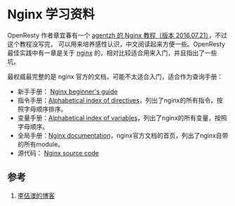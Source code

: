 # Nginx 学习资料

OpenResty 作者章宜春有一个 [agentzh 的 Nginx 教程（版本 2016.07.21）](https://openresty.org/download/agentzh-nginx-tutorials-zhcn.html)，不过这个教程没写完，
可以用来培养感性认识，中文阅读起来方便一些。OpenResty 最佳实践中有一章是关于 [nginx](https://moonbingbing.gitbooks.io/openresty-best-practices/content/ngx/nginx.html) 的，相对比较适合用来入门，并且指出了一些坑。

最权威最完整的是 nginx 官方的文档，可能不太适合入门，适合作为查询手册：

* 新手手册：  [Nginx beginner's guide](https://nginx.org/en/docs/beginners_guide.html)
* 指令手册：[Alphabetical index of directives](https://nginx.org/en/docs/dirindex.html)，列出了nginx的所有指令，按照字母顺序排序。
* 变量手册：[Alphabetical index of variables](https://nginx.org/en/docs/varindex.html)，列出了nginx的所有变量，按照字母顺序。
* 全局手册：[Nginx documentation](http://nginx.org/en/docs/)，nginx官方文档的首页，列出了nginx自带的所有module。
* 源代码：  [Nginx source code](https://github.com/nginx/nginx)

## 参考

1. [李佶澳的博客][1]

[1]: https://www.lijiaocn.com "李佶澳的博客"

